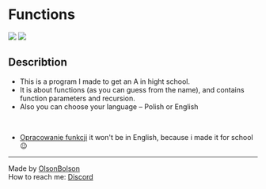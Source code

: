 # Functions
![](https://img.shields.io/github/license/OlsonBolson-py/Functions)
![](https://img.shields.io/github/last-commit/OlsonBolson-py/Functions)

## Describtion
- This is a program I made to get an A in hight school.
- It is about functions (as you can guess from the name), and contains function parameters and recursion.
- Also you can choose your language – Polish or English 
<br>

- [Opracowanie funkcji](https://github.com/OlsonBolson-py/Functions/wiki/Opracowanie-funkcji-w-Cpp) it won't be in English, because i made it for school 😉
***
Made by [OlsonBolson](https://github.com/OlsonBolson-py) <br> 
How to reach me: [Discord](https://discord.com/users/444131047316389888)
